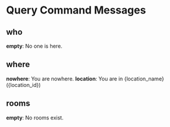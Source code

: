 # Query Command Messages

## who
**empty**: No one is here.

## where
**nowhere**: You are nowhere.
**location**: You are in {location_name} ({location_id})

## rooms
**empty**: No rooms exist.
